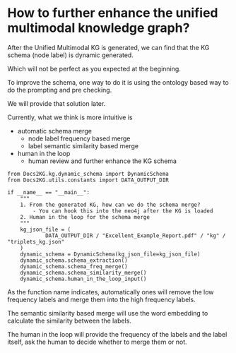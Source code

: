 # How to further enhance the unified multimodal knowledge graph?

After the Unified Multimodal KG is generated, we can find that the KG schema (node label) is dynamic generated.

Which will not be perfect as you expected at the beginning.

To improve the schema, one way to do it is using the ontology based way to do the prompting and pre checking.

We will provide that solution later.

Currently, what we think is more intuitive is

- automatic schema merge
    - node label frequency based merge
    - label semantic similarity based merge
- human in the loop
    - human review and further enhance the KG schema

```python3
from Docs2KG.kg.dynamic_schema import DynamicSchema
from Docs2KG.utils.constants import DATA_OUTPUT_DIR

if __name__ == "__main__":
    """
    1. From the generated KG, how can we do the schema merge?
        - You can hook this into the neo4j after the KG is loaded
    2. Human in the loop for the schema merge
    """
    kg_json_file = (
            DATA_OUTPUT_DIR / "Excellent_Example_Report.pdf" / "kg" / "triplets_kg.json"
    )
    dynamic_schema = DynamicSchema(kg_json_file=kg_json_file)
    dynamic_schema.schema_extraction()
    dynamic_schema.schema_freq_merge()
    dynamic_schema.schema_similarity_merge()
    dynamic_schema.human_in_the_loop_input()

```

As the function name indicates, automatically ones will remove the low frequency labels and merge them into the high
frequency labels.

The semantic similarity based merge will use the word embedding to calculate the similarity between the labels.

The human in the loop will provide the frequency of the labels and the label itself, ask the human to decide whether to
merge them or not.